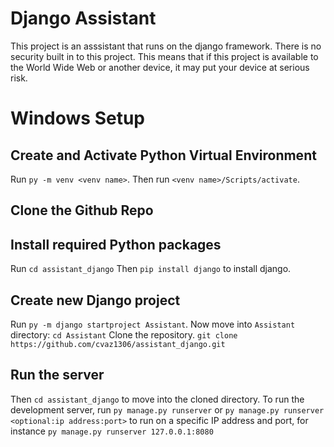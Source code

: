 # Django Assistant
This project is an asssistant that runs on the django framework.
There is no security built in to this project. This means that if this project is available to the World Wide Web or another device, it may put your device at serious risk.
# Windows Setup
## Create and Activate Python Virtual Environment
Run ```py -m venv <venv name>```.
Then run ```<venv name>/Scripts/activate```.
## Clone the Github Repo
## Install required Python packages
Run ```cd assistant_django```
Then ```pip install django``` to install django.
## Create new Django project
Run ```py -m django startproject Assistant```.
Now move into ```Assistant``` directory: ```cd Assistant```
Clone the repository. ```git clone https://github.com/cvaz1306/assistant_django.git```
## Run the server
Then ```cd assistant_django``` to move into the cloned directory.
To run the development server, run ```py manage.py runserver``` or ```py manage.py runserver <optional:ip address:port>``` to run on a specific IP address and port, for instance ```py manage.py runserver 127.0.0.1:8080```
